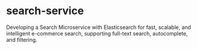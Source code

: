 # search-service
Developing a Search Microservice with Elasticsearch for fast, scalable, and intelligent e-commerce search, supporting full-text search, autocomplete, and filtering.
